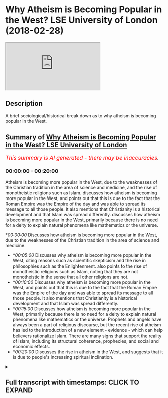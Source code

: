 # Why Atheism is Becoming Popular in the West? LSE University of London (2018-02-28)

<iframe loading='lazy' allow='autoplay' src='https://www.youtube.com/embed/cjxrc5EfxY0'></iframe>

## Description

A brief sociological/historical break down as to why atheism is becoming popular in the West.

## Summary of [Why Atheism is Becoming Popular in the West? LSE University of London](https://www.youtube.com/watch?v=cjxrc5EfxY0)


*<span style="color:red; font-size:125%">This summary is AI generated - there may be inaccuracies</span>. [](/)*

### <a onclick="modifyYTiframeseektime('0')">00:00:00</a> - <a onclick="modifyYTiframeseektime('1200')">00:20:00</a>

Atheism is becoming more popular in the West, due to the weaknesses of the Christian tradition in the area of science and medicine, and the rise of monotheistic religions such as Islam.  discusses how atheism is becoming more popular in the West, and points out that this is due to the fact that the Roman Empire was the Empire of the day and was able to spread its message to all those people. It also mentions that Christianity is a historical development and that Islam was spread differently.  discusses how atheism is becoming more popular in the West, primarily because there is no need for a deity to explain natural phenomena like mathematics or the universe.

**<a onclick="modifyYTiframeseektime('0')">00:00:00</a>* Discusses how atheism is becoming more popular in the West, due to the weaknesses of the Christian tradition in the area of science and medicine.
* **<a onclick="modifyYTiframeseektime('300')">00:05:00</a>* Discusses why atheism is becoming more popular in the West, citing reasons such as scientific skepticism and the rise in philosophies such as the Enlightenment. also points to the rise of monotheistic religions such as Islam, noting that they are not monotheistic in the sense that all other religions are not.
* **<a onclick="modifyYTiframeseektime('600')">00:10:00</a>* Discusses why atheism is becoming more popular in the West, and points out that this is due to the fact that the Roman Empire was the Empire of the day and was able to spread its message to all those people. It also mentions that Christianity is a historical development and that Islam was spread differently.
* **<a onclick="modifyYTiframeseektime('900')">00:15:00</a>* Discusses how atheism is becoming more popular in the West, primarily because there is no need for a deity to explain natural phenomena like mathematics or the universe. Prophets and angels have always been a part of religious discourse, but the recent rise of atheism has led to the introduction of a new element - evidence - which can help believers rationalize Islam. There are many signs that support the reality of Islam, including its structural coherence, prophecies, and social and economic effects.
* **<a onclick="modifyYTiframeseektime('1200')">00:20:00</a>* Discusses the rise in atheism in the West, and suggests that it is due to people's increasing spiritual inclination.

<details><summary><h2>Full transcript with timestamps: CLICK TO EXPAND</h2></summary>

<a onclick="modifyYTiframeseektime('0')">0:00:00</a> listen to whatever they have to say and  
<a onclick="modifyYTiframeseektime('1')">0:00:01</a> we have to answer their questions is it  
<a onclick="modifyYTiframeseektime('4')">0:00:04</a> because they're speaking the truth is  
<a onclick="modifyYTiframeseektime('6')">0:00:06</a> that because a theism actually carries  
<a onclick="modifyYTiframeseektime('8')">0:00:08</a> intellectual currency no it's simply  
<a onclick="modifyYTiframeseektime('11')">0:00:11</a> because the white man has been able to  
<a onclick="modifyYTiframeseektime('14')">0:00:14</a> take over the Americas and and had the  
<a onclick="modifyYTiframeseektime('17')">0:00:17</a> Industrial Revolution it's a very long  
<a onclick="modifyYTiframeseektime('18')">0:00:18</a> another big thing by the way from the 17  
<a onclick="modifyYTiframeseektime('21')">0:00:21</a> let's say 60s and in Britain onwards  
<a onclick="modifyYTiframeseektime('23')">0:00:23</a> they've been able to have seized these  
<a onclick="modifyYTiframeseektime('24')">0:00:24</a> opportunities where other nations have  
<a onclick="modifyYTiframeseektime('26')">0:00:26</a> not been able to do it  
<a onclick="modifyYTiframeseektime('27')">0:00:27</a> yeah and therefore they've concentrated  
<a onclick="modifyYTiframeseektime('29')">0:00:29</a> their economic and military power which  
<a onclick="modifyYTiframeseektime('31')">0:00:31</a> is expanded into yeah which is expanded  
<a onclick="modifyYTiframeseektime('34')">0:00:34</a> into also media power in the new age so  
<a onclick="modifyYTiframeseektime('37')">0:00:37</a> we've had to listen we've had to listen  
<a onclick="modifyYTiframeseektime('40')">0:00:40</a> really interesting because you know I'm  
<a onclick="modifyYTiframeseektime('47')">0:00:47</a> not gonna lie to you there's there's  
<a onclick="modifyYTiframeseektime('49')">0:00:49</a> some really interesting things yeah for  
<a onclick="modifyYTiframeseektime('51')">0:00:51</a> example the idea of homosexuality before  
<a onclick="modifyYTiframeseektime('55')">0:00:55</a> talk about one god and some of those  
<a onclick="modifyYTiframeseektime('56')">0:00:56</a> wrongs if I go straight into the deep  
<a onclick="modifyYTiframeseektime('58')">0:00:58</a> end right okay so with homosexuality is  
<a onclick="modifyYTiframeseektime('61')">0:01:01</a> really it was really interesting how I  
<a onclick="modifyYTiframeseektime('63')">0:01:03</a> was hearing a discussion of all times  
<a onclick="modifyYTiframeseektime('65')">0:01:05</a> anecdotal experience and it was a white  
<a onclick="modifyYTiframeseektime('68')">0:01:08</a> person complaining about the attitudes  
<a onclick="modifyYTiframeseektime('71')">0:01:11</a> of a black Christian they're complaining  
<a onclick="modifyYTiframeseektime('74')">0:01:14</a> about the attitudes of a black Christian  
<a onclick="modifyYTiframeseektime('75')">0:01:15</a> and the black Christian was not  
<a onclick="modifyYTiframeseektime('78')">0:01:18</a> necessarily in line they didn't believe  
<a onclick="modifyYTiframeseektime('80')">0:01:20</a> in same-sex marriage for instance yeah  
<a onclick="modifyYTiframeseektime('82')">0:01:22</a> and the white person was saying well why  
<a onclick="modifyYTiframeseektime('84')">0:01:24</a> don't they believe in this and this is  
<a onclick="modifyYTiframeseektime('85')">0:01:25</a> homophobia nor disease the reason why  
<a onclick="modifyYTiframeseektime('89')">0:01:29</a> the black person doesn't believe in  
<a onclick="modifyYTiframeseektime('90')">0:01:30</a> same-sex marriage is simply because your  
<a onclick="modifyYTiframeseektime('94')">0:01:34</a> great granddad colonized enslaved his  
<a onclick="modifyYTiframeseektime('98')">0:01:38</a> great granddad taught him the religion  
<a onclick="modifyYTiframeseektime('100')">0:01:40</a> of his day which was Christianity he  
<a onclick="modifyYTiframeseektime('103')">0:01:43</a> hasn't left it you have okay and  
<a onclick="modifyYTiframeseektime('106')">0:01:46</a> therefore he has a different opinion to  
<a onclick="modifyYTiframeseektime('107')">0:01:47</a> you on this matter so it was quite  
<a onclick="modifyYTiframeseektime('110')">0:01:50</a> ironic that the white men and this is  
<a onclick="modifyYTiframeseektime('113')">0:01:53</a> becoming it's not to say genetics I'm  
<a onclick="modifyYTiframeseektime('115')">0:01:55</a> peeing when I say the white man beware  
<a onclick="modifyYTiframeseektime('117')">0:01:57</a> that I'm talking about the archetypal  
<a onclick="modifyYTiframeseektime('118')">0:01:58</a> post-colonial white man I'm not talking  
<a onclick="modifyYTiframeseektime('121')">0:02:01</a> about the color of the skin I'm talking  
<a onclick="modifyYTiframeseektime('123')">0:02:03</a> about the idea post-colonial point man  
<a onclick="modifyYTiframeseektime('125')">0:02:05</a> the white man wants us to just change in  
<a onclick="modifyYTiframeseektime('128')">0:02:08</a> his image that's why a theism is on the  
<a onclick="modifyYTiframeseektime('130')">0:02:10</a> increase and that is why  
<a onclick="modifyYTiframeseektime('132')">0:02:12</a> we've had to answer questions about  
<a onclick="modifyYTiframeseektime('134')">0:02:14</a> atheism okay if we lived 100 years ago I  
<a onclick="modifyYTiframeseektime('137')">0:02:17</a> would not even begin talking about  
<a onclick="modifyYTiframeseektime('139')">0:02:19</a> atheism because it would be an  
<a onclick="modifyYTiframeseektime('141')">0:02:21</a> insignificant world reality yeah that's  
<a onclick="modifyYTiframeseektime('144')">0:02:24</a> just a that is just the environmental  
<a onclick="modifyYTiframeseektime('146')">0:02:26</a> reality yeah  
<a onclick="modifyYTiframeseektime('148')">0:02:28</a> if the Maratha Empire was a Sikh Empire  
<a onclick="modifyYTiframeseektime('150')">0:02:30</a> of the of the Indians somehow became  
<a onclick="modifyYTiframeseektime('153')">0:02:33</a> superpowers we might be here talking  
<a onclick="modifyYTiframeseektime('155')">0:02:35</a> about Sikhism or policies er in the  
<a onclick="modifyYTiframeseektime('158')">0:02:38</a> first instance but that's not what's  
<a onclick="modifyYTiframeseektime('160')">0:02:40</a> happened so what is atheism it's the  
<a onclick="modifyYTiframeseektime('163')">0:02:43</a> same as a lack of belief from God  
<a onclick="modifyYTiframeseektime('164')">0:02:44</a> yeah or creator sustainer the atheist  
<a onclick="modifyYTiframeseektime('170')">0:02:50</a> wants us to answer the question of how  
<a onclick="modifyYTiframeseektime('172')">0:02:52</a> can you prove God exists that Creator  
<a onclick="modifyYTiframeseektime('175')">0:02:55</a> exists now frankly you guys know the  
<a onclick="modifyYTiframeseektime('178')">0:02:58</a> arguments okay I don't wanna bore you  
<a onclick="modifyYTiframeseektime('180')">0:03:00</a> with the arguments the arguments are the  
<a onclick="modifyYTiframeseektime('183')">0:03:03</a> arguments the arguments are the  
<a onclick="modifyYTiframeseektime('184')">0:03:04</a> arguments you have cosmological  
<a onclick="modifyYTiframeseektime('186')">0:03:06</a> arguments and contingency arguments and  
<a onclick="modifyYTiframeseektime('188')">0:03:08</a> fine-tuning arguments and arguments from  
<a onclick="modifyYTiframeseektime('189')">0:03:09</a> consciousness yeah you have all these  
<a onclick="modifyYTiframeseektime('192')">0:03:12</a> arguments that have been said iterated  
<a onclick="modifyYTiframeseektime('194')">0:03:14</a> and reiterated that we've said we've  
<a onclick="modifyYTiframeseektime('196')">0:03:16</a> argued with them yeah and these  
<a onclick="modifyYTiframeseektime('199')">0:03:19</a> arguments are not just Muslim arguments  
<a onclick="modifyYTiframeseektime('202')">0:03:22</a> clearly they're not Night Live nits  
<a onclick="modifyYTiframeseektime('204')">0:03:24</a> Newton very many philosophers believed  
<a onclick="modifyYTiframeseektime('207')">0:03:27</a> in these things and they would argue for  
<a onclick="modifyYTiframeseektime('208')">0:03:28</a> the things that we arguing for today  
<a onclick="modifyYTiframeseektime('210')">0:03:30</a> they actually most I would I would argue  
<a onclick="modifyYTiframeseektime('213')">0:03:33</a> that most enlightenment philosophers  
<a onclick="modifyYTiframeseektime('214')">0:03:34</a> pre-new world or probably monotheists or  
<a onclick="modifyYTiframeseektime('218')">0:03:38</a> theists pop probably yeah in the  
<a onclick="modifyYTiframeseektime('222')">0:03:42</a> Renaissance period look at Descartes  
<a onclick="modifyYTiframeseektime('223')">0:03:43</a> he is the archetypal rationalist yeah  
<a onclick="modifyYTiframeseektime('227')">0:03:47</a> obviously his book the meditations is  
<a onclick="modifyYTiframeseektime('229')">0:03:49</a> his testimony of that he was a firm  
<a onclick="modifyYTiframeseektime('232')">0:03:52</a> believer in God okay so the the new  
<a onclick="modifyYTiframeseektime('237')">0:03:57</a> atheist or the atheist or whatever you  
<a onclick="modifyYTiframeseektime('239')">0:03:59</a> want to call them I believe the  
<a onclick="modifyYTiframeseektime('241')">0:04:01</a> following yeah I believe that atheism  
<a onclick="modifyYTiframeseektime('243')">0:04:03</a> grew out of two or three things one is  
<a onclick="modifyYTiframeseektime('248')">0:04:08</a> the the weakness of the Christian  
<a onclick="modifyYTiframeseektime('251')">0:04:11</a> tradition to deal with medicine and and  
<a onclick="modifyYTiframeseektime('253')">0:04:13</a> science generally speaking and this can  
<a onclick="modifyYTiframeseektime('255')">0:04:15</a> be fun if you look for example if you go  
<a onclick="modifyYTiframeseektime('256')">0:04:16</a> this is really interesting thing if you  
<a onclick="modifyYTiframeseektime('259')">0:04:19</a> go on Google and Graham Google and  
<a onclick="modifyYTiframeseektime('260')">0:04:20</a> Graham is like Google Trends place a  
<a onclick="modifyYTiframeseektime('262')">0:04:22</a> little bit different  
<a onclick="modifyYTiframeseektime('263')">0:04:23</a> Google and Graham is  
<a onclick="modifyYTiframeseektime('265')">0:04:25</a> really interesting yeah data tool where  
<a onclick="modifyYTiframeseektime('267')">0:04:27</a> you can put like names labels you put  
<a onclick="modifyYTiframeseektime('272')">0:04:32</a> Christianity in Google Ngram what it  
<a onclick="modifyYTiframeseektime('274')">0:04:34</a> does is it tries to track how many books  
<a onclick="modifyYTiframeseektime('276')">0:04:36</a> have been read on that particular topic  
<a onclick="modifyYTiframeseektime('277')">0:04:37</a> yeah if you look at Christianity there's  
<a onclick="modifyYTiframeseektime('279')">0:04:39</a> a steep decline yeah it was a proper it  
<a onclick="modifyYTiframeseektime('283')">0:04:43</a> goes down if you look at the word  
<a onclick="modifyYTiframeseektime('285')">0:04:45</a> science for example there's an  
<a onclick="modifyYTiframeseektime('286')">0:04:46</a> incremental regime it's an exponential  
<a onclick="modifyYTiframeseektime('287')">0:04:47</a> increase and that shows something the  
<a onclick="modifyYTiframeseektime('291')">0:04:51</a> obviously correlation doesn't always  
<a onclick="modifyYTiframeseektime('292')">0:04:52</a> mean causation but we can tell through  
<a onclick="modifyYTiframeseektime('295')">0:04:55</a> the timeline that Christianity was not  
<a onclick="modifyYTiframeseektime('297')">0:04:57</a> able to deal with certain things and  
<a onclick="modifyYTiframeseektime('298')">0:04:58</a> people moved away from Christianity and  
<a onclick="modifyYTiframeseektime('301')">0:05:01</a> kind of lost faith because of its  
<a onclick="modifyYTiframeseektime('304')">0:05:04</a> inability to deal with scientific  
<a onclick="modifyYTiframeseektime('305')">0:05:05</a> phenomena and medicine of these things  
<a onclick="modifyYTiframeseektime('308')">0:05:08</a> that was one of the reasons another  
<a onclick="modifyYTiframeseektime('310')">0:05:10</a> thing is the in the increase in  
<a onclick="modifyYTiframeseektime('311')">0:05:11</a> philosophy the Enlightenment period yeah  
<a onclick="modifyYTiframeseektime('313')">0:05:13</a> and and rationalism the idea of the  
<a onclick="modifyYTiframeseektime('315')">0:05:15</a> Trinity was not appealing to the  
<a onclick="modifyYTiframeseektime('317')">0:05:17</a> majority of people it's surprising that  
<a onclick="modifyYTiframeseektime('319')">0:05:19</a> if you go to the majority of people now  
<a onclick="modifyYTiframeseektime('321')">0:05:21</a> although in the senses it might be the  
<a onclick="modifyYTiframeseektime('323')">0:05:23</a> case 2011 census that in London is meant  
<a onclick="modifyYTiframeseektime('326')">0:05:26</a> to be like a Christian majority by very  
<a onclick="modifyYTiframeseektime('328')">0:05:28</a> thin jury but if you ask a so-called  
<a onclick="modifyYTiframeseektime('331')">0:05:31</a> Christian do they believe that Jesus is  
<a onclick="modifyYTiframeseektime('333')">0:05:33</a> actually God  
<a onclick="modifyYTiframeseektime('334')">0:05:34</a> they're not they would not believe that  
<a onclick="modifyYTiframeseektime('335')">0:05:35</a> that I believe they wouldn't believe  
<a onclick="modifyYTiframeseektime('337')">0:05:37</a> that they wouldn't really go to church  
<a onclick="modifyYTiframeseektime('339')">0:05:39</a> the Christianity now is dying because  
<a onclick="modifyYTiframeseektime('341')">0:05:41</a> frankly is it doesn't have that it  
<a onclick="modifyYTiframeseektime('345')">0:05:45</a> doesn't have that right you can't  
<a onclick="modifyYTiframeseektime('346')">0:05:46</a> rationalize it it's become non  
<a onclick="modifyYTiframeseektime('348')">0:05:48</a> rationalize aboard and and people have  
<a onclick="modifyYTiframeseektime('351')">0:05:51</a> realized that and it's gone against  
<a onclick="modifyYTiframeseektime('352')">0:05:52</a> scientific and industrial for them it's  
<a onclick="modifyYTiframeseektime('355')">0:05:55</a> perceived to have gone against a  
<a onclick="modifyYTiframeseektime('357')">0:05:57</a> scientific and industrial development so  
<a onclick="modifyYTiframeseektime('361')">0:06:01</a> Christianity is on the decline and  
<a onclick="modifyYTiframeseektime('364')">0:06:04</a> atheism as Inc has basically grew  
<a onclick="modifyYTiframeseektime('366')">0:06:06</a> because for that for that further for  
<a onclick="modifyYTiframeseektime('368')">0:06:08</a> the layman for the layman in the West if  
<a onclick="modifyYTiframeseektime('373')">0:06:13</a> Christianity is not true then there's no  
<a onclick="modifyYTiframeseektime('375')">0:06:15</a> religion as true that's how they've  
<a onclick="modifyYTiframeseektime('376')">0:06:16</a> generalized it while looking at the  
<a onclick="modifyYTiframeseektime('379')">0:06:19</a> religion of the heathens and the pagans  
<a onclick="modifyYTiframeseektime('381')">0:06:21</a> and you and the people of the Orient why  
<a onclick="modifyYTiframeseektime('386')">0:06:26</a> do that when actually we had the only  
<a onclick="modifyYTiframeseektime('389')">0:06:29</a> religion which could possibly be true  
<a onclick="modifyYTiframeseektime('390')">0:06:30</a> which is Christianity and that's clearly  
<a onclick="modifyYTiframeseektime('392')">0:06:32</a> not true doesn't help us so why look at  
<a onclick="modifyYTiframeseektime('394')">0:06:34</a> these other religions so for that reason  
<a onclick="modifyYTiframeseektime('397')">0:06:37</a> I think  
<a onclick="modifyYTiframeseektime('398')">0:06:38</a> seasonless is that natural response to  
<a onclick="modifyYTiframeseektime('400')">0:06:40</a> it it's not that the idea of no God no  
<a onclick="modifyYTiframeseektime('403')">0:06:43</a> creator no cause no sustainer no  
<a onclick="modifyYTiframeseektime('405')">0:06:45</a> maintainer actually carries any  
<a onclick="modifyYTiframeseektime('407')">0:06:47</a> intellectual way another thing is the  
<a onclick="modifyYTiframeseektime('409')">0:06:49</a> problem of evil look all these things  
<a onclick="modifyYTiframeseektime('411')">0:06:51</a> that happened wars that have happened  
<a onclick="modifyYTiframeseektime('412')">0:06:52</a> the majority of heavy wars that have  
<a onclick="modifyYTiframeseektime('414')">0:06:54</a> happened in the world have been in  
<a onclick="modifyYTiframeseektime('417')">0:06:57</a> Europe trust me if if we're talking  
<a onclick="modifyYTiframeseektime('420')">0:07:00</a> about things we're talking about wars  
<a onclick="modifyYTiframeseektime('423')">0:07:03</a> which have led to people being killed  
<a onclick="modifyYTiframeseektime('426')">0:07:06</a> okay the majority of those wars have  
<a onclick="modifyYTiframeseektime('428')">0:07:08</a> been wars in Europe yeah in terms of  
<a onclick="modifyYTiframeseektime('431')">0:07:11</a> casualties world war two is probably the  
<a onclick="modifyYTiframeseektime('433')">0:07:13</a> most the one in was extreme so for that  
<a onclick="modifyYTiframeseektime('436')">0:07:16</a> reason people think why is this  
<a onclick="modifyYTiframeseektime('437')">0:07:17</a> happening how could god how could God  
<a onclick="modifyYTiframeseektime('438')">0:07:18</a> allow this problem of Evil's very is the  
<a onclick="modifyYTiframeseektime('440')">0:07:20</a> most emotional non intellectual argument  
<a onclick="modifyYTiframeseektime('443')">0:07:23</a> but very powerful because we are very  
<a onclick="modifyYTiframeseektime('444')">0:07:24</a> emotional creatures yeah and so for that  
<a onclick="modifyYTiframeseektime('446')">0:07:26</a> reason people have separate themselves  
<a onclick="modifyYTiframeseektime('448')">0:07:28</a> away on a very fundamental level I would  
<a onclick="modifyYTiframeseektime('450')">0:07:30</a> say that why put the onus on us to  
<a onclick="modifyYTiframeseektime('452')">0:07:32</a> answer the question how does God exist  
<a onclick="modifyYTiframeseektime('454')">0:07:34</a> why did why does God exist I would say  
<a onclick="modifyYTiframeseektime('456')">0:07:36</a> what evidence is there to suggest that  
<a onclick="modifyYTiframeseektime('459')">0:07:39</a> there is no causation to this universe  
<a onclick="modifyYTiframeseektime('461')">0:07:41</a> that's how I put it if you don't believe  
<a onclick="modifyYTiframeseektime('463')">0:07:43</a> in causation then we can go to  
<a onclick="modifyYTiframeseektime('465')">0:07:45</a> contingency so we can either say this  
<a onclick="modifyYTiframeseektime('468')">0:07:48</a> universe has no course which defies your  
<a onclick="modifyYTiframeseektime('470')">0:07:50</a> understanding of causation all say this  
<a onclick="modifyYTiframeseektime('473')">0:07:53</a> universe hell is not dependent upon  
<a onclick="modifyYTiframeseektime('474')">0:07:54</a> anything and it's not air is independent  
<a onclick="modifyYTiframeseektime('476')">0:07:56</a> either of those things don't carry any  
<a onclick="modifyYTiframeseektime('479')">0:07:59</a> intellectual way and cannot be  
<a onclick="modifyYTiframeseektime('480')">0:08:00</a> substantiated with any evidence simple  
<a onclick="modifyYTiframeseektime('482')">0:08:02</a> and if you do agree that there is a  
<a onclick="modifyYTiframeseektime('484')">0:08:04</a> cause and that the universe is dependent  
<a onclick="modifyYTiframeseektime('486')">0:08:06</a> which is both the causation argument or  
<a onclick="modifyYTiframeseektime('487')">0:08:07</a> cosmological argument and all the  
<a onclick="modifyYTiframeseektime('489')">0:08:09</a> courtesy argument then we'll just have  
<a onclick="modifyYTiframeseektime('491')">0:08:11</a> to simply ask what is the course use  
<a onclick="modifyYTiframeseektime('495')">0:08:15</a> your deductive reasoning to tell me what  
<a onclick="modifyYTiframeseektime('497')">0:08:17</a> the cause is what is the universe  
<a onclick="modifyYTiframeseektime('499')">0:08:19</a> depends on upon so then if we say okay  
<a onclick="modifyYTiframeseektime('501')">0:08:21</a> the universe is dependent upon something  
<a onclick="modifyYTiframeseektime('502')">0:08:22</a> which is independent because otherwise  
<a onclick="modifyYTiframeseektime('504')">0:08:24</a> we'd have that regressive infinite chain  
<a onclick="modifyYTiframeseektime('506')">0:08:26</a> then in that case we can say okay fine  
<a onclick="modifyYTiframeseektime('508')">0:08:28</a> so what is that what do you want to call  
<a onclick="modifyYTiframeseektime('511')">0:08:31</a> that what is the relationship we should  
<a onclick="modifyYTiframeseektime('513')">0:08:33</a> have with that and for us the Muslim  
<a onclick="modifyYTiframeseektime('516')">0:08:36</a> will say that is the creator the  
<a onclick="modifyYTiframeseektime('518')">0:08:38</a> sustainer the maintainer and it's God  
<a onclick="modifyYTiframeseektime('520')">0:08:40</a> that's as simple as that yeah so the  
<a onclick="modifyYTiframeseektime('522')">0:08:42</a> cause necessarily has to be something  
<a onclick="modifyYTiframeseektime('525')">0:08:45</a> which it always existed independent  
<a onclick="modifyYTiframeseektime('528')">0:08:48</a> powerful has knowledge and is able to  
<a onclick="modifyYTiframeseektime('531')">0:08:51</a> has the creative capacity to put things  
<a onclick="modifyYTiframeseektime('533')">0:08:53</a> into existence when you realize by the  
<a onclick="modifyYTiframeseektime('535')">0:08:55</a> way and I'm gonna make this very like  
<a onclick="modifyYTiframeseektime('537')">0:08:57</a> it's gonna be an adventurist sure yeah  
<a onclick="modifyYTiframeseektime('540')">0:09:00</a> I'm gonna say to you guys that when you  
<a onclick="modifyYTiframeseektime('542')">0:09:02</a> realize that there is a singular course  
<a onclick="modifyYTiframeseektime('543')">0:09:03</a> yeah when you realize this one course  
<a onclick="modifyYTiframeseektime('545')">0:09:05</a> one singular course then you can  
<a onclick="modifyYTiframeseektime('548')">0:09:08</a> literally it makes sense to kind of  
<a onclick="modifyYTiframeseektime('551')">0:09:11</a> analyze what religions are there in the  
<a onclick="modifyYTiframeseektime('554')">0:09:14</a> world okay what are the major what are  
<a onclick="modifyYTiframeseektime('556')">0:09:16</a> the accessible religions to human beings  
<a onclick="modifyYTiframeseektime('558')">0:09:18</a> what are the what are the religions  
<a onclick="modifyYTiframeseektime('560')">0:09:20</a> which are being practiced what are the  
<a onclick="modifyYTiframeseektime('563')">0:09:23</a> really what are the ways of life which  
<a onclick="modifyYTiframeseektime('564')">0:09:24</a> claim to have an understanding of that  
<a onclick="modifyYTiframeseektime('566')">0:09:26</a> singular cause that monolith that  
<a onclick="modifyYTiframeseektime('568')">0:09:28</a> monotheistic you could even say  
<a onclick="modifyYTiframeseektime('571')">0:09:31</a> understanding I will say to you that the  
<a onclick="modifyYTiframeseektime('573')">0:09:33</a> most monotheistic religion is 'aslim I  
<a onclick="modifyYTiframeseektime('576')">0:09:36</a> would say that all the other religions  
<a onclick="modifyYTiframeseektime('578')">0:09:38</a> are not monotheistic in that sense yeah  
<a onclick="modifyYTiframeseektime('580')">0:09:40</a> I would say all the other main religions  
<a onclick="modifyYTiframeseektime('582')">0:09:42</a> including Judaism including Sikhism well  
<a onclick="modifyYTiframeseektime('584')">0:09:44</a> I could make the argument but it's not  
<a onclick="modifyYTiframeseektime('586')">0:09:46</a> really the time to go into details about  
<a onclick="modifyYTiframeseektime('587')">0:09:47</a> it are not monotheistic in the purest  
<a onclick="modifyYTiframeseektime('589')">0:09:49</a> sense and there is a form of what weird  
<a onclick="modifyYTiframeseektime('592')">0:09:52</a> Muslims with the term as involved  
<a onclick="modifyYTiframeseektime('594')">0:09:54</a> in any of those religions yeah so when  
<a onclick="modifyYTiframeseektime('597')">0:09:57</a> it comes when we've realized now that  
<a onclick="modifyYTiframeseektime('599')">0:09:59</a> okay the the human being has been placed  
<a onclick="modifyYTiframeseektime('603')">0:10:03</a> by some thing or someone that has placed  
<a onclick="modifyYTiframeseektime('607')">0:10:07</a> I'ma being into this cosmos and it's a  
<a onclick="modifyYTiframeseektime('611')">0:10:11</a> significant placement and a purposeful  
<a onclick="modifyYTiframeseektime('614')">0:10:14</a> and meaningful placement then the  
<a onclick="modifyYTiframeseektime('615')">0:10:15</a> question is what is the relationship  
<a onclick="modifyYTiframeseektime('617')">0:10:17</a> that should exist between this sentient  
<a onclick="modifyYTiframeseektime('621')">0:10:21</a> human being and the creator or this  
<a onclick="modifyYTiframeseektime('624')">0:10:24</a> cause or whatever you wanna call it and  
<a onclick="modifyYTiframeseektime('626')">0:10:26</a> we would say that the relationship  
<a onclick="modifyYTiframeseektime('627')">0:10:27</a> should not differ from the relationship  
<a onclick="modifyYTiframeseektime('629')">0:10:29</a> that the cause has with anything else in  
<a onclick="modifyYTiframeseektime('630')">0:10:30</a> the creation which is a relationship of  
<a onclick="modifyYTiframeseektime('632')">0:10:32</a> submission in appreciation understanding  
<a onclick="modifyYTiframeseektime('635')">0:10:35</a> of the might of this creator respective  
<a onclick="modifyYTiframeseektime('640')">0:10:40</a> to the insignificance of the creation  
<a onclick="modifyYTiframeseektime('641')">0:10:41</a> and there is no other appropriate  
<a onclick="modifyYTiframeseektime('643')">0:10:43</a> relationship that this creation can have  
<a onclick="modifyYTiframeseektime('646')">0:10:46</a> what the Creator about that particular  
<a onclick="modifyYTiframeseektime('647')">0:10:47</a> relationship of submission and obedience  
<a onclick="modifyYTiframeseektime('649')">0:10:49</a> and if you attempt anything else it will  
<a onclick="modifyYTiframeseektime('652')">0:10:52</a> not work it's as simple as that and so  
<a onclick="modifyYTiframeseektime('655')">0:10:55</a> we will say that the monotheistic  
<a onclick="modifyYTiframeseektime('656')">0:10:56</a> understanding of God is the most  
<a onclick="modifyYTiframeseektime('658')">0:10:58</a> patently clear and rationalized upon  
<a onclick="modifyYTiframeseektime('661')">0:11:01</a> understanding of where we came from how  
<a onclick="modifyYTiframeseektime('664')">0:11:04</a> and why we are and where we're going for  
<a onclick="modifyYTiframeseektime('668')">0:11:08</a> that reason I say that trinitarianism  
<a onclick="modifyYTiframeseektime('670')">0:11:10</a> doesn't make any sense  
<a onclick="modifyYTiframeseektime('671')">0:11:11</a> it simply doesn't any honest Christian  
<a onclick="modifyYTiframeseektime('673')">0:11:13</a> who has studied number one the basics of  
<a onclick="modifyYTiframeseektime('677')">0:11:17</a> logic or even without studying and  
<a onclick="modifyYTiframeseektime('681')">0:11:21</a> frankly they'll understand this is  
<a onclick="modifyYTiframeseektime('683')">0:11:23</a> irreconcilable with rationality and  
<a onclick="modifyYTiframeseektime('685')">0:11:25</a> studied the historical development of  
<a onclick="modifyYTiframeseektime('687')">0:11:27</a> the Trinity will realize that actually  
<a onclick="modifyYTiframeseektime('688')">0:11:28</a> this is a development of the Roman  
<a onclick="modifyYTiframeseektime('690')">0:11:30</a> Empire that's what that's what  
<a onclick="modifyYTiframeseektime('692')">0:11:32</a> Trinitarian amounts to that's what the  
<a onclick="modifyYTiframeseektime('694')">0:11:34</a> heart of Christianity actually is it's  
<a onclick="modifyYTiframeseektime('696')">0:11:36</a> simply a development from the Roman  
<a onclick="modifyYTiframeseektime('698')">0:11:38</a> Empire whether we want to say they've  
<a onclick="modifyYTiframeseektime('700')">0:11:40</a> absorbed the idea of the Greeks the idea  
<a onclick="modifyYTiframeseektime('703')">0:11:43</a> is the mythological ideas because look  
<a onclick="modifyYTiframeseektime('704')">0:11:44</a> you have a father you have a son just  
<a onclick="modifyYTiframeseektime('706')">0:11:46</a> like you had fathers and sons with the  
<a onclick="modifyYTiframeseektime('708')">0:11:48</a> gods and demigods and semi gods and  
<a onclick="modifyYTiframeseektime('710')">0:11:50</a> heroes of the Greeks it's not very  
<a onclick="modifyYTiframeseektime('713')">0:11:53</a> difficult to make that a connection to  
<a onclick="modifyYTiframeseektime('716')">0:11:56</a> be honest with you to say actually when  
<a onclick="modifyYTiframeseektime('718')">0:11:58</a> in the council's the you know almost  
<a onclick="modifyYTiframeseektime('721')">0:12:01</a> impossible to commit or what chemical  
<a onclick="modifyYTiframeseektime('724')">0:12:04</a> councils thank you sometimes I get yes  
<a onclick="modifyYTiframeseektime('727')">0:12:07</a> and that you can meander cool yeah  
<a onclick="modifyYTiframeseektime('729')">0:12:09</a> councils at the seven main main ones you  
<a onclick="modifyYTiframeseektime('732')">0:12:12</a> know and I see a 325 is a Remini yeah I  
<a onclick="modifyYTiframeseektime('737')">0:12:17</a> don't know what happened by Latinos like  
<a onclick="modifyYTiframeseektime('738')">0:12:18</a> you know then you had like you know I'm  
<a onclick="modifyYTiframeseektime('740')">0:12:20</a> saying Constantinople 381 and kalsa  
<a onclick="modifyYTiframeseektime('742')">0:12:22</a> later for 50 51 whatever it was those  
<a onclick="modifyYTiframeseektime('745')">0:12:25</a> seven councils and you look if you look  
<a onclick="modifyYTiframeseektime('747')">0:12:27</a> at the Creed's of those councils a clear  
<a onclick="modifyYTiframeseektime('749')">0:12:29</a> development from unitarianism to  
<a onclick="modifyYTiframeseektime('751')">0:12:31</a> binitarianism to Trinity and this is by  
<a onclick="modifyYTiframeseektime('754')">0:12:34</a> the scholars of the Christians kind of  
<a onclick="modifyYTiframeseektime('756')">0:12:36</a> agreed upon really to be honest with you  
<a onclick="modifyYTiframeseektime('758')">0:12:38</a> so when you realize that historical  
<a onclick="modifyYTiframeseektime('760')">0:12:40</a> development then you realize actually  
<a onclick="modifyYTiframeseektime('763')">0:12:43</a> Christianity is a historical development  
<a onclick="modifyYTiframeseektime('764')">0:12:44</a> the core of Christianity is a historical  
<a onclick="modifyYTiframeseektime('766')">0:12:46</a> development and by the way the way Islam  
<a onclick="modifyYTiframeseektime('769')">0:12:49</a> was spread was different to the way  
<a onclick="modifyYTiframeseektime('770')">0:12:50</a> Christianity was spread Christianity  
<a onclick="modifyYTiframeseektime('772')">0:12:52</a> what had the thing is you have already a  
<a onclick="modifyYTiframeseektime('775')">0:12:55</a> pre-established Roman Empire and then  
<a onclick="modifyYTiframeseektime('778')">0:12:58</a> you had Emperor's who then spread it  
<a onclick="modifyYTiframeseektime('781')">0:13:01</a> into the eastern and western parts of  
<a onclick="modifyYTiframeseektime('782')">0:13:02</a> the Empire with Islam didn't have a  
<a onclick="modifyYTiframeseektime('784')">0:13:04</a> pre-existing Empire which emperors  
<a onclick="modifyYTiframeseektime('786')">0:13:06</a> decided I've got changed my religion it  
<a onclick="modifyYTiframeseektime('788')">0:13:08</a> started with men and women right inside  
<a onclick="modifyYTiframeseektime('792')">0:13:12</a> with human beings yeah so for that  
<a onclick="modifyYTiframeseektime('795')">0:13:15</a> reason there is a difference in the way  
<a onclick="modifyYTiframeseektime('797')">0:13:17</a> that most  
<a onclick="modifyYTiframeseektime('798')">0:13:18</a> Christianity was spread on a fundamental  
<a onclick="modifyYTiframeseektime('799')">0:13:19</a> level but the reason why we're talking  
<a onclick="modifyYTiframeseektime('801')">0:13:21</a> about Christianity is because of that  
<a onclick="modifyYTiframeseektime('802')">0:13:22</a> because of the fact that once again the  
<a onclick="modifyYTiframeseektime('804')">0:13:24</a> Roman Empire was the Empire of the day  
<a onclick="modifyYTiframeseektime('806')">0:13:26</a> and it was able to spread that message  
<a onclick="modifyYTiframeseektime('808')">0:13:28</a> to all those people and by the way that  
<a onclick="modifyYTiframeseektime('812')">0:13:32</a> doesn't say it's false because of that  
<a onclick="modifyYTiframeseektime('814')">0:13:34</a> because that would be the genetic  
<a onclick="modifyYTiframeseektime('815')">0:13:35</a> fallacy and I wouldn't say that  
<a onclick="modifyYTiframeseektime('817')">0:13:37</a> atheism is false because you know the  
<a onclick="modifyYTiframeseektime('820')">0:13:40</a> white man promoted it because once again  
<a onclick="modifyYTiframeseektime('822')">0:13:42</a> that would be the genetic fallacy I'm  
<a onclick="modifyYTiframeseektime('823')">0:13:43</a> just making the point that actually the  
<a onclick="modifyYTiframeseektime('826')">0:13:46</a> reasons why we're talking about these  
<a onclick="modifyYTiframeseektime('827')">0:13:47</a> things is because of this yeah which is  
<a onclick="modifyYTiframeseektime('830')">0:13:50</a> a different point were together so no  
<a onclick="modifyYTiframeseektime('831')">0:13:51</a> one saw me in the grilling a Muslim  
<a onclick="modifyYTiframeseektime('834')">0:13:54</a> session now hey I wanted to set you guys  
<a onclick="modifyYTiframeseektime('837')">0:13:57</a> all so that frankly once you come to the  
<a onclick="modifyYTiframeseektime('841')">0:14:01</a> realization that OK'd is one of God  
<a onclick="modifyYTiframeseektime('842')">0:14:02</a> exists it can't be a triune God it can't  
<a onclick="modifyYTiframeseektime('845')">0:14:05</a> be no God and there is a relationship  
<a onclick="modifyYTiframeseektime('847')">0:14:07</a> that that God must have you ask yourself  
<a onclick="modifyYTiframeseektime('849')">0:14:09</a> what is the intermediary or what is the  
<a onclick="modifyYTiframeseektime('851')">0:14:11</a> means by which through which this  
<a onclick="modifyYTiframeseektime('853')">0:14:13</a> creator the sustainer this maintainer or  
<a onclick="modifyYTiframeseektime('856')">0:14:16</a> this cause is going to communicate with  
<a onclick="modifyYTiframeseektime('860')">0:14:20</a> human beings in order to inform the  
<a onclick="modifyYTiframeseektime('862')">0:14:22</a> human being okay that actually they have  
<a onclick="modifyYTiframeseektime('865')">0:14:25</a> a purpose in life and we say that the  
<a onclick="modifyYTiframeseektime('868')">0:14:28</a> intermediate media that was used was two  
<a onclick="modifyYTiframeseektime('870')">0:14:30</a> kinds of intermediary I had angels and  
<a onclick="modifyYTiframeseektime('872')">0:14:32</a> prophets one metaphysical and the other  
<a onclick="modifyYTiframeseektime('874')">0:14:34</a> physical metaphysical entities of angels  
<a onclick="modifyYTiframeseektime('877')">0:14:37</a> are just like metaphysical entities  
<a onclick="modifyYTiframeseektime('878')">0:14:38</a> which we can't see which are actually  
<a onclick="modifyYTiframeseektime('880')">0:14:40</a> scientific when you use metaphysical  
<a onclick="modifyYTiframeseektime('882')">0:14:42</a> language in the once again the white  
<a onclick="modifyYTiframeseektime('883')">0:14:43</a> man's world post-colonial world say come  
<a onclick="modifyYTiframeseektime('886')">0:14:46</a> on man fairytales in Halloween and they  
<a onclick="modifyYTiframeseektime('888')">0:14:48</a> say and I know it conjures very negative  
<a onclick="modifyYTiframeseektime('890')">0:14:50</a> connotations of superstition all these  
<a onclick="modifyYTiframeseektime('892')">0:14:52</a> things which we've left behind in Dark  
<a onclick="modifyYTiframeseektime('894')">0:14:54</a> Ages  
<a onclick="modifyYTiframeseektime('894')">0:14:54</a> okay well look better physicists making  
<a onclick="modifyYTiframeseektime('898')">0:14:58</a> a comeback in science know that quantum  
<a onclick="modifyYTiframeseektime('899')">0:14:59</a> mechanics do the quantum physics look at  
<a onclick="modifyYTiframeseektime('901')">0:15:01</a> look at philosophy most of the things  
<a onclick="modifyYTiframeseektime('903')">0:15:03</a> the precepts and concepts are you  
<a onclick="modifyYTiframeseektime('904')">0:15:04</a> believe in that a scientific method that  
<a onclick="modifyYTiframeseektime('907')">0:15:07</a> is based on is actually our metaphysical  
<a onclick="modifyYTiframeseektime('909')">0:15:09</a> concepts and these of rationalism in  
<a onclick="modifyYTiframeseektime('911')">0:15:11</a> mathematics they're not physical anyways  
<a onclick="modifyYTiframeseektime('914')">0:15:14</a> so we have the physical angel the  
<a onclick="modifyYTiframeseektime('916')">0:15:16</a> physical prophets and the metaphysical  
<a onclick="modifyYTiframeseektime('918')">0:15:18</a> angels and then you have that connection  
<a onclick="modifyYTiframeseektime('920')">0:15:20</a> and so we would say God communicated  
<a onclick="modifyYTiframeseektime('924')">0:15:24</a> with human beings to remind the human  
<a onclick="modifyYTiframeseektime('926')">0:15:26</a> being compacted a car their car said  
<a onclick="modifyYTiframeseektime('928')">0:15:28</a> that human being was  
<a onclick="modifyYTiframeseektime('929')">0:15:29</a> has the autograph of God in him as the  
<a onclick="modifyYTiframeseektime('931')">0:15:31</a> language that he used in other words the  
<a onclick="modifyYTiframeseektime('933')">0:15:33</a> human being is born predisposed to the  
<a onclick="modifyYTiframeseektime('935')">0:15:35</a> idea of God and the Islamic thesis is  
<a onclick="modifyYTiframeseektime('937')">0:15:37</a> the same the Islamic thesis is that God  
<a onclick="modifyYTiframeseektime('942')">0:15:42</a> predetermined or pre allowed this idea  
<a onclick="modifyYTiframeseektime('945')">0:15:45</a> of submission to him to exist and and  
<a onclick="modifyYTiframeseektime('951')">0:15:51</a> what what messengers do is come to  
<a onclick="modifyYTiframeseektime('953')">0:15:53</a> remind human being of their reality  
<a onclick="modifyYTiframeseektime('955')">0:15:55</a> that's the Islamic thesis yeah so  
<a onclick="modifyYTiframeseektime('958')">0:15:58</a> messengers have come before time all of  
<a onclick="modifyYTiframeseektime('959')">0:15:59</a> which with the same message and if you  
<a onclick="modifyYTiframeseektime('961')">0:16:01</a> look at the Old Testament corpus and you  
<a onclick="modifyYTiframeseektime('964')">0:16:04</a> look at the New Testament corpus like  
<a onclick="modifyYTiframeseektime('967')">0:16:07</a> the book of Acts for examples really  
<a onclick="modifyYTiframeseektime('968')">0:16:08</a> interesting you'll find that really this  
<a onclick="modifyYTiframeseektime('972')">0:16:12</a> is this is even not just a Quranic  
<a onclick="modifyYTiframeseektime('974')">0:16:14</a> message this is an extra Quranic message  
<a onclick="modifyYTiframeseektime('977')">0:16:17</a> is a biblical message you can even  
<a onclick="modifyYTiframeseektime('978')">0:16:18</a> extend it to other religions actually  
<a onclick="modifyYTiframeseektime('980')">0:16:20</a> prophets came before time there is this  
<a onclick="modifyYTiframeseektime('982')">0:16:22</a> metal narrative it does exist with an  
<a onclick="modifyYTiframeseektime('984')">0:16:24</a> historical framework the religious  
<a onclick="modifyYTiframeseektime('985')">0:16:25</a> framework that there were these messages  
<a onclick="modifyYTiframeseektime('987')">0:16:27</a> that came all of which with this message  
<a onclick="modifyYTiframeseektime('988')">0:16:28</a> to remind human beings to worship God  
<a onclick="modifyYTiframeseektime('991')">0:16:31</a> and to abstain from doing the bad things  
<a onclick="modifyYTiframeseektime('994')">0:16:34</a> or the socially bad things that have  
<a onclick="modifyYTiframeseektime('997')">0:16:37</a> been told to us are bad from the Creator  
<a onclick="modifyYTiframeseektime('999')">0:16:39</a> who knows who but they also came with a  
<a onclick="modifyYTiframeseektime('1003')">0:16:43</a> miracle now I don't know how long I've  
<a onclick="modifyYTiframeseektime('1006')">0:16:46</a> got left here not that long yeah maybe  
<a onclick="modifyYTiframeseektime('1008')">0:16:48</a> five minutes five ten minutes one two  
<a onclick="modifyYTiframeseektime('1011')">0:16:51</a> minutes I'll need five minutes yeah I  
<a onclick="modifyYTiframeseektime('1019')">0:16:59</a> need five minutes okay  
<a onclick="modifyYTiframeseektime('1024')">0:17:04</a> it's not like I'm making a good use of  
<a onclick="modifyYTiframeseektime('1026')">0:17:06</a> that time I just want to make sure that  
<a onclick="modifyYTiframeseektime('1028')">0:17:08</a> well it's gonna say to you guys was that  
<a onclick="modifyYTiframeseektime('1031')">0:17:11</a> basically the profits came with two  
<a onclick="modifyYTiframeseektime('1033')">0:17:13</a> things yeah all of the profits came with  
<a onclick="modifyYTiframeseektime('1037')">0:17:17</a> a message and an evidence and the  
<a onclick="modifyYTiframeseektime('1039')">0:17:19</a> evidence was if you think about the  
<a onclick="modifyYTiframeseektime('1041')">0:17:21</a> message was meant to appeal to a sense  
<a onclick="modifyYTiframeseektime('1042')">0:17:22</a> of spiritual identity was meant to allow  
<a onclick="modifyYTiframeseektime('1046')">0:17:26</a> the human being to recollect that  
<a onclick="modifyYTiframeseektime('1049')">0:17:29</a> information which was embedded into him  
<a onclick="modifyYTiframeseektime('1050')">0:17:30</a> in the first instance in the  
<a onclick="modifyYTiframeseektime('1052')">0:17:32</a> pre-existence phase through their souls  
<a onclick="modifyYTiframeseektime('1055')">0:17:35</a> because we believe as Muslims that human  
<a onclick="modifyYTiframeseektime('1057')">0:17:37</a> beings had been conditioned through  
<a onclick="modifyYTiframeseektime('1059')">0:17:39</a> their souls but the the evidence was  
<a onclick="modifyYTiframeseektime('1062')">0:17:42</a> really and evidence which would allow  
<a onclick="modifyYTiframeseektime('1065')">0:17:45</a> human beings to rationalize Islam or the  
<a onclick="modifyYTiframeseektime('1068')">0:17:48</a> message of Islam and those may say those  
<a onclick="modifyYTiframeseektime('1071')">0:17:51</a> things those evidences are many and a  
<a onclick="modifyYTiframeseektime('1075')">0:17:55</a> mess and their evidence is meant to defy  
<a onclick="modifyYTiframeseektime('1077')">0:17:57</a> certain things in my estimation and  
<a onclick="modifyYTiframeseektime('1081')">0:18:01</a> evidence is something yeah which  
<a onclick="modifyYTiframeseektime('1085')">0:18:05</a> probabilistically would not happen  
<a onclick="modifyYTiframeseektime('1088')">0:18:08</a> otherwise so for example human beings  
<a onclick="modifyYTiframeseektime('1092')">0:18:12</a> can do certain things you can say and  
<a onclick="modifyYTiframeseektime('1094')">0:18:14</a> that there's something do say this hi  
<a onclick="modifyYTiframeseektime('1097')">0:18:17</a> jellies or digest yeah yeah just in  
<a onclick="modifyYTiframeseektime('1099')">0:18:19</a> Arabic means something which is  
<a onclick="modifyYTiframeseektime('1100')">0:18:20</a> miraculous or paralyzing incapacitating  
<a onclick="modifyYTiframeseektime('1104')">0:18:24</a> well this is not the word the Quran uses  
<a onclick="modifyYTiframeseektime('1106')">0:18:26</a> the word in the Quran is a an a as a  
<a onclick="modifyYTiframeseektime('1109')">0:18:29</a> sign literally it's like something which  
<a onclick="modifyYTiframeseektime('1111')">0:18:31</a> you can see is clear self-evident and we  
<a onclick="modifyYTiframeseektime('1115')">0:18:35</a> will say that the Quranic message in  
<a onclick="modifyYTiframeseektime('1116')">0:18:36</a> itself is a sign but also the linguistic  
<a onclick="modifyYTiframeseektime('1121')">0:18:41</a> composition of the Quran Allah says as a  
<a onclick="modifyYTiframeseektime('1122')">0:18:42</a> sign the structural intertextual method  
<a onclick="modifyYTiframeseektime('1125')">0:18:45</a> togetherness of the Quranic message is  
<a onclick="modifyYTiframeseektime('1127')">0:18:47</a> also a sign we would say the prophesies  
<a onclick="modifyYTiframeseektime('1130')">0:18:50</a> of the Quran and the hadith where  
<a onclick="modifyYTiframeseektime('1132')">0:18:52</a> literally the the prophecies that are  
<a onclick="modifyYTiframeseektime('1134')">0:18:54</a> mentioned is also another sign yeah we  
<a onclick="modifyYTiframeseektime('1138')">0:18:58</a> would say the extra Quranic information  
<a onclick="modifyYTiframeseektime('1141')">0:19:01</a> based on cool information for example  
<a onclick="modifyYTiframeseektime('1142')">0:19:02</a> the mentioning of of Muhammad in other  
<a onclick="modifyYTiframeseektime('1144')">0:19:04</a> books is as another science I said we  
<a onclick="modifyYTiframeseektime('1147')">0:19:07</a> will say that we will say the social and  
<a onclick="modifyYTiframeseektime('1150')">0:19:10</a> economic effects of Islam and it's  
<a onclick="modifyYTiframeseektime('1153')">0:19:13</a> spreading is another sign we say the  
<a onclick="modifyYTiframeseektime('1155')">0:19:15</a> effects of Islamic Ummah beings as that  
<a onclick="modifyYTiframeseektime('1157')">0:19:17</a> another side so there are many signs  
<a onclick="modifyYTiframeseektime('1159')">0:19:19</a> that indicate the truth the reality of  
<a onclick="modifyYTiframeseektime('1162')">0:19:22</a> Islam we're not gonna go over them  
<a onclick="modifyYTiframeseektime('1164')">0:19:24</a> because we don't have time if you do  
<a onclick="modifyYTiframeseektime('1166')">0:19:26</a> want to I've done like series on almost  
<a onclick="modifyYTiframeseektime('1169')">0:19:29</a> all of those things are like structural  
<a onclick="modifyYTiframeseektime('1170')">0:19:30</a> coherence of the Quran prophecies of the  
<a onclick="modifyYTiframeseektime('1173')">0:19:33</a> Quran and the Sunnah all of that is on  
<a onclick="modifyYTiframeseektime('1175')">0:19:35</a> my channel so UK if you're interested in  
<a onclick="modifyYTiframeseektime('1177')">0:19:37</a> any of those who research you can  
<a onclick="modifyYTiframeseektime('1179')">0:19:39</a> research those things on my channel  
<a onclick="modifyYTiframeseektime('1180')">0:19:40</a> which I obviously increase my views and  
<a onclick="modifyYTiframeseektime('1183')">0:19:43</a> stuff there so I'm going to leave it at  
<a onclick="modifyYTiframeseektime('1186')">0:19:46</a> that so we will say that you have two  
<a onclick="modifyYTiframeseektime('1188')">0:19:48</a> things generally speaking you have the  
<a onclick="modifyYTiframeseektime('1190')">0:19:50</a> message and you have what could in a  
<a onclick="modifyYTiframeseektime('1192')">0:19:52</a> vernacular sensibly classes the miracle  
<a onclick="modifyYTiframeseektime('1194')">0:19:54</a> it's not perspective we'll say that  
<a onclick="modifyYTiframeseektime('1196')">0:19:56</a> Islam comes with both of those things  
<a onclick="modifyYTiframeseektime('1198')">0:19:58</a> and if someone is sincere has a I will  
<a onclick="modifyYTiframeseektime('1203')">0:20:03</a> call it a psycho spiritual yeah I don't  
<a onclick="modifyYTiframeseektime('1205')">0:20:05</a> know if that's a word but it's just  
<a onclick="modifyYTiframeseektime('1206')">0:20:06</a> going to throw out there someone else  
<a onclick="modifyYTiframeseektime('1208')">0:20:08</a> will use it or become a word yeah if  
<a onclick="modifyYTiframeseektime('1212')">0:20:12</a> someone has a psycho spiritual  
<a onclick="modifyYTiframeseektime('1213')">0:20:13</a> inclination towards the truth and they  
<a onclick="modifyYTiframeseektime('1216')">0:20:16</a> are sincere I would argue that the  
<a onclick="modifyYTiframeseektime('1219')">0:20:19</a> Islamic thesis it would be enough to  
<a onclick="modifyYTiframeseektime('1221')">0:20:21</a> convince them okay okay now we can have  
<a onclick="modifyYTiframeseektime('1224')">0:20:24</a> a rest okay is that it good time I tried  
<a onclick="modifyYTiframeseektime('1230')">0:20:30</a> to do  
<a onclick="modifyYTiframeseektime('1234')">0:20:34</a> [Music]  
</details>